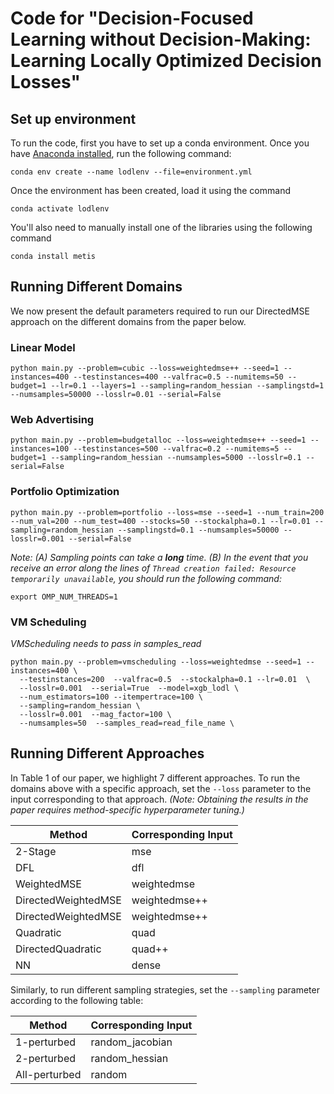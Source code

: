 # Code for "Decision-Focused Learning without Decision-Making: Learning Locally Optimized Decision Losses"

## Set up environment

To run the code, first you have to set up a conda environment. Once you have [Anaconda installed](https://docs.conda.io/projects/conda/en/latest/user-guide/install/index.html), run the following command:
```
conda env create --name lodlenv --file=environment.yml
```
Once the environment has been created, load it using the command
```
conda activate lodlenv
```

You'll also need to manually install one of the libraries using the following command
```
conda install metis
```

## Running Different Domains

We now present the default parameters required to run our DirectedMSE approach on the different domains from the paper below.

### Linear Model

```
python main.py --problem=cubic --loss=weightedmse++ --seed=1 --instances=400 --testinstances=400 --valfrac=0.5 --numitems=50 --budget=1 --lr=0.1 --layers=1 --sampling=random_hessian --samplingstd=1 --numsamples=50000 --losslr=0.01 --serial=False
```

### Web Advertising

```
python main.py --problem=budgetalloc --loss=weightedmse++ --seed=1 --instances=100 --testinstances=500 --valfrac=0.2 --numitems=5 --budget=1 --sampling=random_hessian --numsamples=5000 --losslr=0.1 --serial=False
```

### Portfolio Optimization


```
python main.py --problem=portfolio --loss=mse --seed=1 --num_train=200 --num_val=200 --num_test=400 --stocks=50 --stockalpha=0.1 --lr=0.01 --sampling=random_hessian --samplingstd=0.1 --numsamples=50000 --losslr=0.001 --serial=False
```

_Note: (A) Sampling points can take a **long** time. (B) In the event that you receive an error along the lines of `Thread creation failed: Resource temporarily unavailable`, you should run the following command:_

```
export OMP_NUM_THREADS=1
```

### VM Scheduling

_VMScheduling needs to pass in samples\_read_
```
python main.py --problem=vmscheduling --loss=weightedmse --seed=1 --instances=400 \
  --testinstances=200  --valfrac=0.5  --stockalpha=0.1 --lr=0.01  \
  --losslr=0.001  --serial=True  --model=xgb_lodl \
  --num_estimators=100 --itempertrace=100 \
  --sampling=random_hessian \
  --losslr=0.001  --mag_factor=100 \
  --numsamples=50  --samples_read=read_file_name \

```

## Running Different Approaches

In Table 1 of our paper, we highlight 7 different approaches. To run the domains above with a specific approach, set the `--loss` parameter to the input corresponding to that approach. _(Note: Obtaining the results in the paper requires method-specific hyperparameter tuning.)_

| Method      | Corresponding Input |
| ----------- | ----------- |
| 2-Stage     | mse         |
| DFL         | dfl         |
| WeightedMSE | weightedmse |
| DirectedWeightedMSE | weightedmse++ |
| DirectedWeightedMSE | weightedmse++ |
| Quadratic   | quad |
| DirectedQuadratic | quad++ |
| NN          | dense       |

Similarly, to run different sampling strategies, set the `--sampling` parameter according to the following table:

| Method      | Corresponding Input |
| ----------- | ----------- |
| 1-perturbed     | random_jacobian |
| 2-perturbed     | random_hessian |
| All-perturbed     | random |
